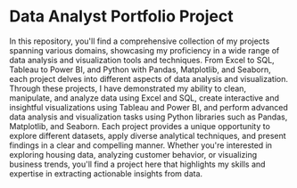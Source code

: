 # Data Analyst Portfolio Project

In this repository, you'll find a comprehensive collection of my projects spanning various domains, showcasing my proficiency in a wide range of data analysis and visualization tools and techniques. From Excel to SQL, Tableau to Power BI, and Python with Pandas, Matplotlib, and Seaborn, each project delves into different aspects of data analysis and visualization. Through these projects, I have demonstrated my ability to clean, manipulate, and analyze data using Excel and SQL, create interactive and insightful visualizations using Tableau and Power BI, and perform advanced data analysis and visualization tasks using Python libraries such as Pandas, Matplotlib, and Seaborn. Each project provides a unique opportunity to explore different datasets, apply diverse analytical techniques, and present findings in a clear and compelling manner. Whether you're interested in exploring housing data, analyzing customer behavior, or visualizing business trends, you'll find a project here that highlights my skills and expertise in extracting actionable insights from data.





